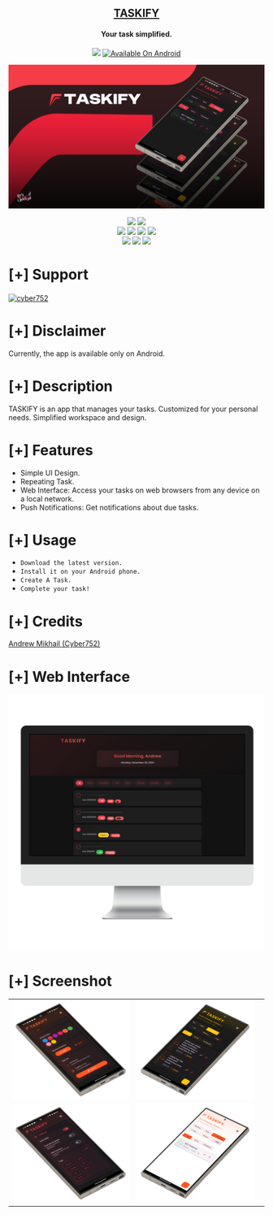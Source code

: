 <h2 align="center"><u>TASKIFY</u></h2>
<h4 align="center"> Your task simplified. </h4>
<p align="center">
    <img src="https://img.shields.io/github/v/release/cyber752/taskify?sort=date&style=for-the-badge&logoColor=Black&labelColor=Black&color=red">
<a href="https://github.com/cyber752/TASKIFY/releases">
    <img src="https://img.shields.io/badge/Available%20On-Android-lime?style=for-the-badge&logo=android&logoColor=white&labelColor=black" alt="Available On Android">
</a>

</p>


![Your task simplified.](https://raw.githubusercontent.com/cyber752/Taskify/refs/heads/main/Art/1.png)

<p align="center">
    <img src="https://img.shields.io/github/license/cyber752/Taskify?style=for-the-badge&color=blue">
    <img src="https://img.shields.io/github/contributors/cyber752/Taskify?style=for-the-badge&color=cyan">
<br>
<img src="https://img.shields.io/badge/Android-3DDC84?logo=android&logoColor=white">
    <img src="https://img.shields.io/badge/Author-Andrew Mikhail (Cyber752)-magenta?style=flat-square">
    <img src="https://img.shields.io/badge/Open%20Source-Yes-orange?style=flat-square">
    <img src="https://img.shields.io/badge/Maintained-Yes-cyan?style=flat-square">
<br>
    <img src="https://img.shields.io/badge/Made%20In-Egypt with ❤️-green?style=flat-square">
    <img src="https://img.shields.io/badge/Written%20In-flutter-blue?style=flat-square">
    <img src="https://img.shields.io/github/downloads/cyber752/TASKIFY/total">
</p>

# [+] Support
<p><a href="https://ko-fi.com/cyber752"> <img align="center" src="https://cdn.ko-fi.com/cdn/kofi3.png?v=3" height="50" width="210" alt="cyber752" /></a></p>

# [+] Disclaimer 
Currently, the app is available only on Android.

# [+] Description
TASKIFY is an app that manages your tasks. Customized for your personal needs. Simplified workspace and design.

# [+] Features
 - Simple UI Design.
 - Repeating Task.
 - Web Interface: Access your tasks on web browsers from any device on a local network.
 - Push Notifications: Get notifications about due tasks.

# [+] Usage
 - `Download the latest version.`
 - `Install it on your Android phone.`
 - `Create A Task.`
 - `Complete your task!`

# [+] Credits 
<a href="https://github.com/cyber752">Andrew Mikhail (Cyber752)</a>

# [+] Web Interface 
![screenshot](https://raw.githubusercontent.com/cyber752/Taskify/refs/heads/main/Art/66.png)

# [+] Screenshot

||||
|:----------------------------------------:|:-----------------------------------------:|:-----------------------------------------: |
| ![](https://raw.githubusercontent.com/cyber752/Taskify/refs/heads/main/Art/33.png) | ![](https://raw.githubusercontent.com/cyber752/Taskify/refs/heads/main/Art/44.png) |
| ![](https://raw.githubusercontent.com/cyber752/Taskify/refs/heads/main/Art/55.png)  | ![](https://raw.githubusercontent.com/cyber752/Taskify/refs/heads/main/Art/22.png) |

